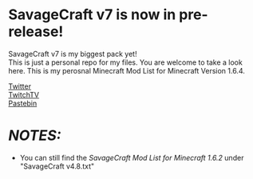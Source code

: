 SavageCraft v7 is now in pre-release!
===========


SavageCraft v7 is my biggest pack yet!  
This is just a personal repo for my files. You are welcome to take a look here. This is my perosnal Minecraft Mod List for
Minecraft Version 1.6.4.

[Twitter](https://twitter.com/savageboy74)  
[TwitchTV](http://www.twitch.tv/savageboy74)  
[Pastebin](http://pastebin.com/EEpUUn7s)  



*NOTES:*
============
- You can still find the *SavageCraft Mod List for Minecraft 1.6.2* under "SavageCraft v4.8.txt"

